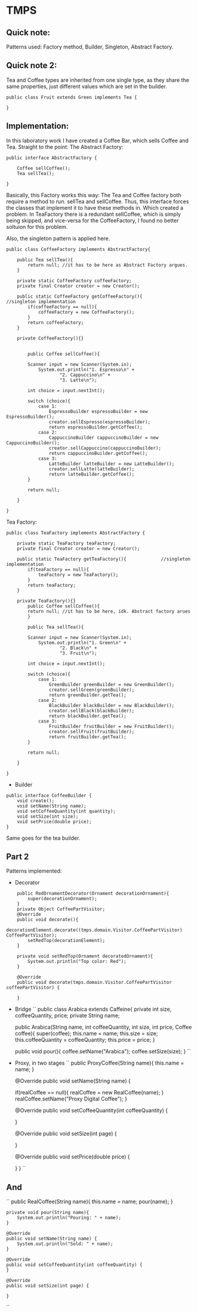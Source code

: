 # TMPS

## Quick note:
Patterns used:
Factory method, 
Builder,
Singleton,
Abstract Factory.


## Quick note 2:
Tea and Coffee types are inherited from one single type, as they share the same properties, just different values which are set in the builder. 
```
public class Fruit extends Green implements Tea {

}
```



## Implementation:
In this laboratory work I have created a Coffee Bar, which sells Coffee and Tea. Straight to the point:
The Abstract Factory:
```
public interface AbstractFactory {

    Coffee sellCoffee();
    Tea sellTea();

}
```
Basically, this Factory works this way: The Tea and Coffee factory both require a method to run. sellTea and sellCoffee. Thus, this interface forces the classes that implement it to have these methods in. Which created a problem. In TeaFactory there is a redundant sellCoffee, which is simply being skipped, and vice-versa for the CoffeeFactory, I found no better soltuion for this problem.

Also, the singleton pattern is applied here.

```
public class CoffeeFactory implements AbstractFactory{

    public Tea sellTea(){
        return null; //it has to be here as Abstract Factory argues.
    }

    private static CoffeeFactory coffeeFactory;
    private final Creator creator = new Creator();

    public static CoffeeFactory getCoffeeFactory(){             //singleton implementation
        if(coffeeFactory == null){
            coffeeFactory = new CoffeeFactory();
        }
        return coffeeFactory;
    }

    private CoffeeFactory(){}


        public Coffee sellCoffee(){

        Scanner input = new Scanner(System.in);
            System.out.println("1. Espresso\n" +
                    "2. Cappuccino\n" +
                    "3. Latte\n");

        int choice = input.nextInt();

        switch (choice){
            case 1:
                EspressoBuilder espressoBuilder = new EspressoBuilder();
                creator.sellEspresso(espressoBuilder);
                return espressoBuilder.getCoffee();
            case 2:
                CappuccinoBuilder cappuccinoBuilder = new CappuccinoBuilder();
                creator.sellCappuccino(cappuccinoBuilder);
                return cappuccinoBuilder.getCoffee();
            case 3:
                LatteBuilder latteBuilder = new LatteBuilder();
                creator.sellLatte(latteBuilder);
                return latteBuilder.getCoffee();
        }

        return null;

    }

}

```

Tea Factory:
```
public class TeaFactory implements AbstractFactory {

    private static TeaFactory teaFactory;
    private final Creator creator = new Creator();

    public static TeaFactory getTeaFactory(){             //singleton implementation
        if(teaFactory == null){
            teaFactory = new TeaFactory();
        }
        return teaFactory;
    }

    private TeaFactory(){}
        public Coffee sellCoffee(){
        return null; //it has to be here, idk. Abstract factory arues
        }

        public Tea sellTea(){

        Scanner input = new Scanner(System.in);
            System.out.println("1. Green\n" +
                    "2. Black\n" +
                    "3. Fruit\n");

        int choice = input.nextInt();

        switch (choice){
            case 1:
                GreenBuilder greenBuilder = new GreenBuilder();
                creator.sellGreen(greenBuilder);
                return greenBuilder.getTea();
            case 2:
                BlackBuilder blackBuilder = new BlackBuilder();
                creator.sellBlack(blackBuilder);
                return blackBuilder.getTea();
            case 3:
                FruitBuilder fruitBuilder = new FruitBuilder();
                creator.sellFruit(fruitBuilder);
                return fruitBuilder.getTea();
        }

        return null;

    }

}

````
* Builder
```
public interface CoffeeBuilder {
    void create();
    void setName(String name);
    void setCoffeeQuantity(int quantity);
    void setSize(int size);
    void setPrice(double price);
}
```
Same goes for the tea builder.

## Part 2
Patterns implemented:
* Decorator
````
    public RedOrnamentDecorator(Ornament decorationOrnament){
        super(decorationOrnament);
    }
    private Object CoffeePartVisitor;
    @Override
    public void decorate(){
        decorationElement.decorate((tmps.domain.Visitor.CoffeePartVisitor) CoffeePartVisitor);
        setRedTop(decorationElement);
    }

    private void setRedTop(Ornament decoratedOrnament){
        System.out.println("Top color: Red");
    }

    @Override
    public void decorate(tmps.domain.Visitor.CoffeePartVisitor coffeePartVisitor) {

    }
````
* Bridge
``
public class Arabica extends Caffeine{
    private int size, coffeeQuantity, price;
    private String name;

    public Arabica(String name, int coffeeQuantity, int size, int price, Coffee coffee){
        super(coffee);
        this.name = name;
        this.size = size;
        this.coffeeQuantity = coffeeQuantity;
        this.price = price;
    }


    public void pour(){
        coffee.setName("Arabica");
        coffee.setSize(size);
    }
``

* Proxy, in two stages
``
public ProxyCoffee(String name){
    this.name = name;
}

    @Override
    public void setName(String name) {

    if(realCoffee == null){
        realCoffee = new RealCoffee(name);
    }
    realCoffee.setName("Proxy Digital Coffee");
    }

    @Override
    public void setCoffeeQuantity(int coffeeQuantity) {

    }

    @Override
    public void setSize(int page) {

    }

    @Override
    public void setPrice(double price) {

    }
}
``
## And

``
public RealCoffee(String name){
        this.name = name;
        pour(name);
    }

    private void pour(String name){
        System.out.println("Pouring: " + name);
    }

    @Override
    public void setName(String name) {
        System.out.println("Sold: " + name);
    }

    @Override
    public void setCoffeeQuantity(int coffeeQuantity) {
    }

    @Override
    public void setSize(int page) {

    }
``

